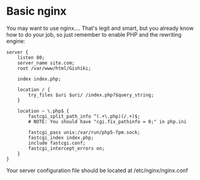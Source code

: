 # Basic nginx
You may want to use nginx.... That's legit and smart, but you already know how to 
do your job, so just remember to enable PHP and the rewriting engine:

```nginx
server {
	listen 80;
	server_name site.com;
	root /var/www/html/Gishiki;

	index index.php;

	location / {
		try_files $uri $uri/ /index.php?$query_string;
	}

	location ~ \.php$ {
		fastcgi_split_path_info ^(.+\.php)(/.+)$;
		# NOTE: You should have "cgi.fix_pathinfo = 0;" in php.ini

		fastcgi_pass unix:/var/run/php5-fpm.sock;
		fastcgi_index index.php;
		include fastcgi.conf;
		fastcgi_intercept_errors on;
	}
}
```

Your server configuration file should be located at /etc/nginx/nginx.conf


